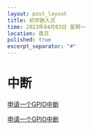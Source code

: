 ```yaml
---
layout: post_layout
title: 初学嵌入式
time: 2023年04月03日 星期一
location: 南京
pulished: true
excerpt_separator: "#"
---
```


# 中断

[申请一个GPIO中断](https://sixcircle.github.io/2023/04/03/申请一个GPIO中断.html) 

<a href="/_posts/申请一个GPIO中断.md" target="_blank">申请一个GPIO中断</a>